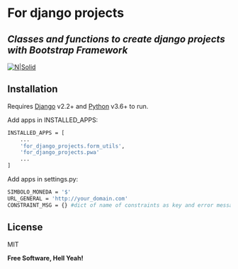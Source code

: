 # For django projects
## _Classes and functions to create django projects with Bootstrap Framework_

[![N|Solid](https://devarech.me/static/images/icon/logo-devarech.svg)](https://devarech.me)

## Installation

Requires [Django](https://www.djangoproject.com/) v2.2+ and [Python](https://www.python.org/) v3.6+ to run.

Add apps in INSTALLED_APPS:

```sh
INSTALLED_APPS = [
    ...
    'for_django_projects.form_utils',
    'for_django_projects.pwa'
    ...
]
```

Add apps in settings.py:

```sh
SIMBOLO_MONEDA = '$'
URL_GENERAL = 'http://your_domain.com'
CONSTRAINT_MSG = {} #dict of name of constraints as key and error message as value  
```

## License

MIT

**Free Software, Hell Yeah!**
